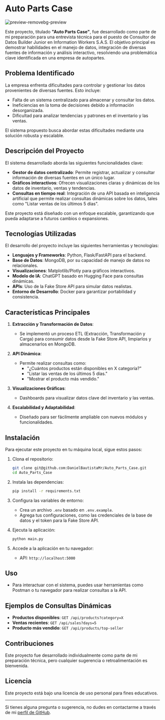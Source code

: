 # Auto Parts Case
![preview-removebg-preview](https://github.com/user-attachments/assets/e43ab55d-9f75-4ee4-90b4-061506c0df29)

Este proyecto, titulado **"Auto Parts Case"**, fue desarrollado como parte de mi preparación para una entrevista técnica para el puesto de Consultor de Datos Builder Junior en Information Workers S.A.S. El objetivo principal es demostrar habilidades en el manejo de datos, integración de diversas fuentes de información y análisis interactivo, resolviendo una problemática clave identificada en una empresa de autopartes.

## Problema Identificado

La empresa enfrenta dificultades para controlar y gestionar los datos provenientes de diversas fuentes. Esto incluye:

- Falta de un sistema centralizado para almacenar y consultar los datos.
- Ineficiencias en la toma de decisiones debido a información desorganizada.
- Dificultad para analizar tendencias y patrones en el inventario y las ventas.

El sistema propuesto busca abordar estas dificultades mediante una solución robusta y escalable.

## Descripción del Proyecto

El sistema desarrollado aborda las siguientes funcionalidades clave:

- **Gestor de datos centralizado**: Permite registrar, actualizar y consultar información de diversas fuentes en un único lugar.
- **Gráficos interactivos**: Ofrecen visualizaciones claras y dinámicas de los datos de inventario, ventas y tendencias.
- **Consultas en tiempo real**: Integración de una API basada en inteligencia artificial que permite realizar consultas dinámicas sobre los datos, tales como "Listar ventas de los últimos 5 días".

Este proyecto está diseñado con un enfoque escalable, garantizando que pueda adaptarse a futuros cambios o expansiones.

## Tecnologías Utilizadas

El desarrollo del proyecto incluye las siguientes herramientas y tecnologías:

- **Lenguajes y Frameworks**: Python, Flask/FastAPI para el backend.
- **Base de Datos**: MongoDB, por su capacidad de manejo de datos no relacionales.
- **Visualizaciones**: Matplotlib/Plotly para gráficos interactivos.
- **Modelo de IA**: ChatGPT basado en Hugging Face para consultas dinámicas.
- **APIs**: Uso de la Fake Store API para simular datos realistas.
- **Entorno de Desarrollo**: Docker para garantizar portabilidad y consistencia.

## Características Principales

1. **Extracción y Transformación de Datos**:
   - Se implementó un proceso ETL (Extracción, Transformación y Carga) para consumir datos desde la Fake Store API, limpiarlos y almacenarlos en MongoDB.

2. **API Dinámica**:
   - Permite realizar consultas como:
     - "¿Cuántos productos están disponibles en X categoría?"
     - "Listar las ventas de los últimos 5 días."
     - "Mostrar el producto más vendido."

3. **Visualizaciones Gráficas**:
   - Dashboards para visualizar datos clave del inventario y las ventas.

4. **Escalabilidad y Adaptabilidad**:
   - Diseñado para ser fácilmente ampliable con nuevos módulos y funcionalidades.

## Instalación

Para ejecutar este proyecto en tu máquina local, sigue estos pasos:

1. Clona el repositorio:
   ```bash
   git clone git@github.com:DanielBautistaMr/Auto_Parts_Case.git
   cd Auto_Parts_Case
   ```

2. Instala las dependencias:
   ```bash
   pip install -r requirements.txt
   ```

3. Configura las variables de entorno:
   - Crea un archivo `.env` basado en `.env.example`.
   - Agrega tus configuraciones, como las credenciales de la base de datos y el token para la Fake Store API.

4. Ejecuta la aplicación:
   ```bash
   python main.py
   ```

5. Accede a la aplicación en tu navegador:
   - API: `http://localhost:5000`

## Uso

- Para interactuar con el sistema, puedes usar herramientas como Postman o tu navegador para realizar consultas a la API.

## Ejemplos de Consultas Dinámicas

- **Productos disponibles**: `GET /api/products?category=X`
- **Ventas recientes**: `GET /api/sales?days=5`
- **Producto más vendido**: `GET /api/products/top-seller`

## Contribuciones

Este proyecto fue desarrollado individualmente como parte de mi preparación técnica, pero cualquier sugerencia o retroalimentación es bienvenida.

## Licencia

Este proyecto está bajo una licencia de uso personal para fines educativos.

---

Si tienes alguna pregunta o sugerencia, no dudes en contactarme a través de mi [perfil de GitHub](https://github.com/DanielBautistaMr).

